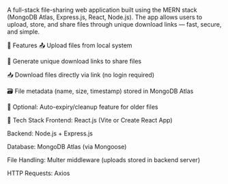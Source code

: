 A full-stack file-sharing web application built using the MERN stack (MongoDB Atlas, Express.js, React, Node.js). The app allows users to upload, store, and share files through unique download links — fast, secure, and simple.

🚀 Features
📤 Upload files from local system

🔗 Generate unique download links to share files

📥 Download files directly via link (no login required)

🗃 File metadata (name, size, timestamp) stored in MongoDB Atlas

🧹 Optional: Auto-expiry/cleanup feature for older files

🧱 Tech Stack
Frontend: React.js (Vite or Create React App)

Backend: Node.js + Express.js

Database: MongoDB Atlas (via Mongoose)

File Handling: Multer middleware (uploads stored in backend server)

HTTP Requests: Axios
